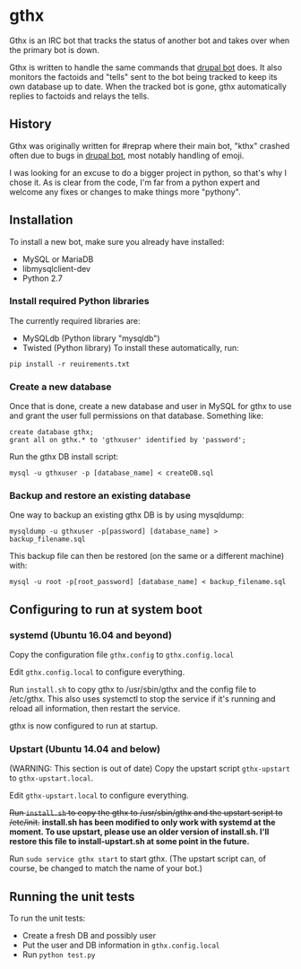 # gthx
Gthx is an IRC bot that tracks the status of another bot and takes over when the primary bot is down.

Gthx is written to handle the same commands that [drupal bot](https://www.drupal.org/project/bot) does.
It also monitors the factoids and "tells"
sent to the bot being tracked to keep its own database up to date. When the tracked bot is gone, gthx automatically
replies to factoids and relays the tells.

## History
Gthx was originally written for #reprap where their main bot, "kthx" crashed often due to bugs in
[drupal bot](https://www.drupal.org/project/bot), most notably handling of emoji.

I was looking for an excuse to do a bigger project in python, so that's why I chose it. As is clear
from the code, I'm far from a python expert and welcome any fixes or changes to make things more
"pythony".

## Installation
To install a new bot, make sure you already have installed:
* MySQL or MariaDB
* libmysqlclient-dev
* Python 2.7

### Install required Python libraries
The currently required libraries are:
* MySQLdb (Python library "mysqldb")
* Twisted (Python library)
To install these automatically, run:
```
pip install -r reuirements.txt
```

### Create a new database
Once that is done, create a new database and user in MySQL for gthx to use and grant the user full permissions
on that database. Something like:

```
create database gthx;
grant all on gthx.* to 'gthxuser' identified by 'password';
```

Run the gthx DB install script:
```
mysql -u gthxuser -p [database_name] < createDB.sql
```
### Backup and restore an existing database
One way to backup an existing gthx DB is by using mysqldump:
```
mysqldump -u gthxuser -p[password] [database_name] > backup_filename.sql
```

This backup file can then be restored (on the same or a different machine) with:
```
mysql -u root -p[root_password] [database_name] < backup_filename.sql
```

## Configuring to run at system boot

### systemd (Ubuntu 16.04 and beyond)
Copy the configuration file `gthx.config` to `gthx.config.local`

Edit `gthx.config.local` to configure everything.

Run `install.sh` to copy gthx to /usr/sbin/gthx and the config file to /etc/gthx.
This also uses systemctl to stop the service if it's running and reload all information, then restart
the service.

gthx is now configured to run at startup.

### Upstart (Ubuntu 14.04 and below)
(WARNING: This section is out of date)
Copy the upstart script `gthx-upstart` to `gthx-upstart.local`.

Edit `gthx-upstart.local` to configure everything.

~~Run `install.sh` to copy the gthx to /usr/sbin/gthx and the upstart script to /etc/init.~~
**install.sh has been modified to only work with systemd at the moment. To use upstart, please use an
older version of install.sh. I'll restore this file to install-upstart.sh at some point in the future.**

Run `sudo service gthx start` to start gthx. (The upstart script can, of course, be changed to match the name of your bot.)

## Running the unit tests
To run the unit tests:
* Create a fresh DB and possibly user
* Put the user and DB information in `gthx.config.local`
* Run `python test.py`


